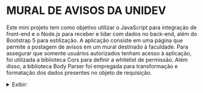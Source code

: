 # MURAL DE AVISOS DA UNIDEV

Este mini projeto tem como objetivo utilizar o JavaScript para integração de front-end e o Node.js para receber e lidar com dados no back-end, além do Bootstrap 5 para estilização. A aplicação consiste em uma página que permite a postagem de avisos em um mural destinado à faculdade. Para assegurar que somente usuários autorizados tenham acesso à aplicação, foi utilizada a biblioteca Cors para definir a whitelist de permissão. Além disso, a biblioteca Body Parser foi empregada para transformação e formatação dos dados presentes no objeto de requisição.

<details>
<summary>Exibir:</summary>


https://user-images.githubusercontent.com/101371363/228563629-12c8167c-1898-4859-abb4-25e1241012b4.mp4


</details>
